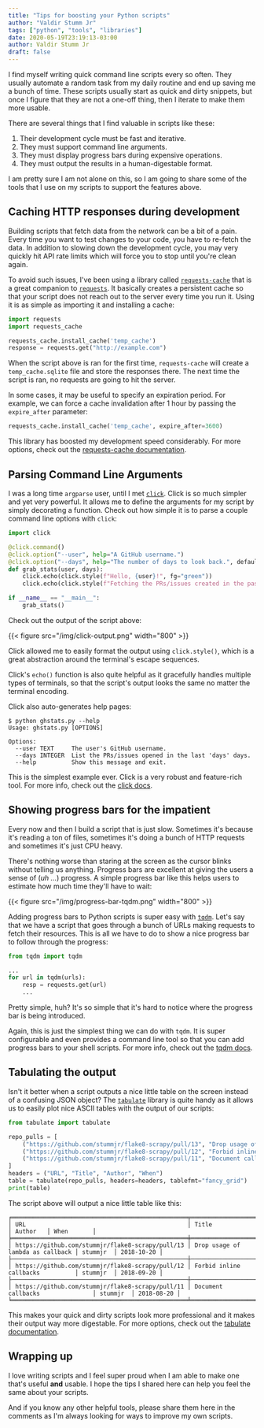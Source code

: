 ```yaml
---
title: "Tips for boosting your Python scripts"
author: "Valdir Stumm Jr"
tags: ["python", "tools", "libraries"]
date: 2020-05-19T23:19:13-03:00
author: Valdir Stumm Jr
draft: false
---
```


I find myself writing quick command line scripts every so often. They usually automate a
random task from my daily routine and end up saving me a bunch of time. These scripts
usually start as quick and dirty snippets, but once I figure that they are not a one-off
thing, then I iterate to make them more usable.

There are several things that I find valuable in scripts like these:

1. Their development cycle must be fast and iterative.
2. They must support command line arguments.
3. They must display progress bars during expensive operations.
4. They must output the results in a human-digestable format.

I am pretty sure I am not alone on this, so I am going to share some of the tools that I use
on my scripts to support the features above.


## Caching HTTP responses during development
Building scripts that fetch data from the network can be a bit of a pain. Every time you
want to test changes to your code, you have to re-fetch the data. In addition to slowing
down the development cycle, you may very quickly hit API rate limits which will force you to
stop until you're clean again.

To avoid such issues, I've been using a library called
[`requests-cache`](https://github.com/reclosedev/requests-cache) that is a great companion
to [`requests`](https://github.com/psf/requests). It basically creates a persistent cache so
that your script does not reach out to the server every time you run it. Using it is as simple
as importing it and installing a cache:

```python
import requests
import requests_cache

requests_cache.install_cache('temp_cache')
response = requests.get("http://example.com")
```

When the script above is ran for the first time, `requests-cache` will create a `temp_cache.sqlite`
file and store the responses there. The next time the script is ran, no requests are going to hit
the server.

In some cases, it may be useful to specify an expiration period. For example, we can force
a cache invalidation after 1 hour by passing the `expire_after` parameter:

```python
requests_cache.install_cache('temp_cache', expire_after=3600)
```

This library has boosted my development speed considerably. For more options, check out
the [requests-cache documentation](https://requests-cache.readthedocs.io/en/latest/).


## Parsing Command Line Arguments
I was a long time `argparse` user, until I met [`click`](https://click.palletsprojects.com/).
Click is so much simpler and yet very powerful. It allows me to define the arguments for my script
by simply decorating a function. Check out how simple it is to parse a couple command line options
with `click`:

```python
import click

@click.command()
@click.option("--user", help="A GitHub username.")
@click.option("--days", help="The number of days to look back.", default=1)
def grab_stats(user, days):
    click.echo(click.style(f"Hello, {user}!", fg="green"))
    click.echo(click.style(f"Fetching the PRs/issues created in the past {days} days.", fg="red"))

if __name__ == "__main__":
    grab_stats()
```

Check out the output of the script above:

{{< figure src="/img/click-output.png" width="800" >}}

Click allowed me to easily format the output using `click.style()`, which is a great abstraction
around the terminal's escape sequences.

Click's `echo()` function is also quite helpful as it gracefully handles multiple types of
terminals, so that the script's output looks the same no matter the terminal encoding.

Click also auto-generates help pages:

```
$ python ghstats.py --help
Usage: ghstats.py [OPTIONS]

Options:
  --user TEXT     The user's GitHub username.
  --days INTEGER  List the PRs/issues opened in the last 'days' days.
  --help          Show this message and exit.
```

This is the simplest example ever. Click is a very robust and feature-rich tool. 
For more info, check out the [click docs](https://click.palletsprojects.com/).


## Showing progress bars for the impatient
Every now and then I build a script that is just slow. Sometimes it's because it's reading
a ton of files, sometimes it's doing a bunch of HTTP requests and sometimes it's just CPU heavy.

There's nothing worse than staring at the screen as the cursor blinks without telling us
anything. Progress bars are excellent at giving the users a sense of (_uh ..._) progress.
A simple progress bar like this helps users to estimate how much time they'll have to wait:

{{< figure src="/img/progress-bar-tqdm.png" width="800" >}}

Adding progress bars to Python scripts is super easy with [`tqdm`](https://github.com/tqdm/tqdm). 
Let's say that we have a script that goes through a bunch of URLs making requests to fetch their
resources. This is all we have to do to show a nice progress bar to follow through the progress:

```python
from tqdm import tqdm

...
for url in tqdm(urls):
    resp = requests.get(url)
    ...
```

Pretty simple, huh? It's so simple that it's hard to notice where the progress bar is being
introduced. 

Again, this is just the simplest thing we can do with `tqdm`. It is super configurable and even provides
a command line tool so that you can add progress bars to your shell scripts. For more info, check out
the [tqdm docs](https://github.com/tqdm/tqdm/blob/master/README.rst).


## Tabulating the output

Isn't it better when a script outputs a nice little table on the screen instead of a confusing
JSON object? The [`tabulate`](https://github.com/astanin/python-tabulate) library is quite handy
as it allows us to easily plot nice ASCII tables with the output of our scripts:

```python
from tabulate import tabulate

repo_pulls = [
    ("https://github.com/stummjr/flake8-scrapy/pull/13", "Drop usage of lambda as callback", "stummjr", "2018-10-20"),
    ("https://github.com/stummjr/flake8-scrapy/pull/12", "Forbid inline callbacks", "stummjr", "2018-09-20"),
    ("https://github.com/stummjr/flake8-scrapy/pull/11", "Document callbacks", "stummjr", "2018-08-20"),
]
headers = ("URL", "Title", "Author", "When")
table = tabulate(repo_pulls, headers=headers, tablefmt="fancy_grid")
print(table)
```

The script above will output a nice little table like this:
```
╒══════════════════════════════════════════════════╤══════════════════════════════════╤══════════╤════════════╕
│ URL                                              │ Title                            │ Author   │ When       │
╞══════════════════════════════════════════════════╪══════════════════════════════════╪══════════╪════════════╡
│ https://github.com/stummjr/flake8-scrapy/pull/13 │ Drop usage of lambda as callback │ stummjr  │ 2018-10-20 │
├──────────────────────────────────────────────────┼──────────────────────────────────┼──────────┼────────────┤
│ https://github.com/stummjr/flake8-scrapy/pull/12 │ Forbid inline callbacks          │ stummjr  │ 2018-09-20 │
├──────────────────────────────────────────────────┼──────────────────────────────────┼──────────┼────────────┤
│ https://github.com/stummjr/flake8-scrapy/pull/11 │ Document callbacks               │ stummjr  │ 2018-08-20 │
╘══════════════════════════════════════════════════╧══════════════════════════════════╧══════════╧════════════╛
```

This makes your quick and dirty scripts look more professional and it makes their output way more digestable.
For more options, check out the [tabulate documentation](https://github.com/astanin/python-tabulate#python-tabulate).


## Wrapping up
I love writing scripts and I feel super proud when I am able to make one that's useful **and** usable.
I hope the tips I shared here can help you feel the same about your scripts.

And if you know any other helpful tools, please share them here in the comments as I'm always looking for
ways to improve my own scripts.

